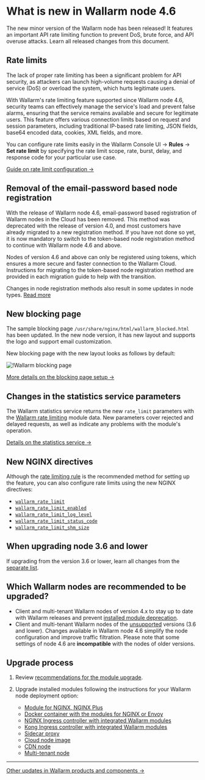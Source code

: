 # What is new in Wallarm node 4.6

The new minor version of the Wallarm node has been released! It features an important API rate limiting function to prevent DoS, brute force, and API overuse attacks. Learn all released changes from this document.

## Rate limits

The lack of proper rate limiting has been a significant problem for API security, as attackers can launch high-volume requests causing a denial of service (DoS) or overload the system, which hurts legitimate users.

With Wallarm's rate limiting feature supported since Wallarm node 4.6, security teams can effectively manage the service's load and prevent false alarms, ensuring that the service remains available and secure for legitimate users. This feature offers various connection limits based on request and session parameters, including traditional IP-based rate limiting, JSON fields, base64 encoded data, cookies, XML fields, and more.

You can configure rate limits easily in the Wallarm Console UI → **Rules** → **Set rate limit** by specifying the rate limit scope, rate, burst, delay, and response code for your particular use case.

[Guide on rate limit configuration →](../user-guides/rules/rate-limiting.md)

## Removal of the email-password based node registration

With the release of Wallarm node 4.6, email-password based registration of Wallarm nodes in the Cloud has been removed. This method was deprecated with the release of version 4.0, and most customers have already migrated to a new registration method. If you have not done so yet, it is now mandatory to switch to the token-based node registration method to continue with Wallarm node 4.6 and above.

Nodes of version 4.6 and above can only be registered using tokens, which ensures a more secure and faster connection to the Wallarm Cloud. Instructions for migrating to the token-based node registration method are provided in each migration guide to help with the transition.

Changes in node registration methods also result in some updates in node types. [Read more](older-versions/what-is-new.md#unified-registration-of-nodes-in-the-wallarm-cloud-by-tokens)

## New blocking page

The sample blocking page `/usr/share/nginx/html/wallarm_blocked.html` has been updated. In the new node version, it has new layout and supports the logo and support email customization.
    
New blocking page with the new layout looks as follows by default:

![!Wallarm blocking page](../images/configuration-guides/blocking-page-provided-by-wallarm-36.png)

[More details on the blocking page setup →](../admin-en/configuration-guides/configure-block-page-and-code.md#customizing-sample-blocking-page)

## Changes in the statistics service parameters

The Wallarm statistics service returns the new `rate_limit` parameters with the [Wallarm rate limiting](#rate-limits) module data. New parameters cover rejected and delayed requests, as well as indicate any problems with the module's operation.

[Details on the statistics service →](../admin-en/configure-statistics-service.md)

## New NGINX directives

Although the [rate limiting rule](#rate-limits) is the recommended method for setting up the feature, you can also configure rate limits using the new NGINX directives:

* [`wallarm_rate_limit`](../admin-en/configure-parameters-en.md#wallarm_rate_limit)
* [`wallarm_rate_limit_enabled`](../admin-en/configure-parameters-en.md#wallarm_rate_limit_enabled)
* [`wallarm_rate_limit_log_level`](../admin-en/configure-parameters-en.md#wallarm_rate_limit_log_level)
* [`wallarm_rate_limit_status_code`](../admin-en/configure-parameters-en.md#wallarm_rate_limit_status_code)
* [`wallarm_rate_limit_shm_size`](../admin-en/configure-parameters-en.md#wallarm_rate_limit_shm_size)

## When upgrading node 3.6 and lower

If upgrading from the version 3.6 or lower, learn all changes from the [separate list](older-versions/what-is-new.md).

## Which Wallarm nodes are recommended to be upgraded?

* Client and multi-tenant Wallarm nodes of version 4.x to stay up to date with Wallarm releases and prevent [installed module deprecation](versioning-policy.md#version-support).
* Client and multi-tenant Wallarm nodes of the [unsupported](versioning-policy.md#version-list) versions (3.6 and lower). Changes available in Wallarm node 4.6 simplify the node configuration and improve traffic filtration. Please note that some settings of node 4.6 are **incompatible** with the nodes of older versions.

## Upgrade process

1. Review [recommendations for the module upgrade](general-recommendations.md).
2. Upgrade installed modules following the instructions for your Wallarm node deployment option:

      * [Module for NGINX, NGINX Plus](nginx-modules.md)
      * [Docker container with the modules for NGINX or Envoy](docker-container.md)
      * [NGINX Ingress controller with integrated Wallarm modules](ingress-controller.md)
      * [Kong Ingress controller with integrated Wallarm modules](kong-ingress-controller.md)
      * [Sidecar proxy](sidecar-proxy.md)
      * [Cloud node image](cloud-image.md)
      * [CDN node](cdn-node.md)
      * [Multi-tenant node](multi-tenant.md)

----------

[Other updates in Wallarm products and components →](https://changelog.wallarm.com/)
